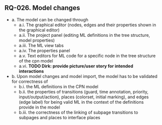 ## RQ-026. Model changes
- a. The model can be changed through
  - a.i. The graphical editor (nodes, edges and their properties shown in the graphical editor)
  - a.ii. The project panel (editing ML definitions in the tree structure, model properties)
  - a.iii. The ML view tabs
  - a.iv. The properties panel
  - a.v. Text editors for ML code for a specific node in the tree structure of the cpn model
  - a.vi. **TODO Dirk: provide picture/user story for intended interactions**
- b. Upon model changes and model import, the model has to be validated for correctness of
  - b.i. the ML definitions in the CPN model
  - b.ii. the properties of transitions (guard, time annotation, priority, input/output/action), places (colorset, initial marking), and edges (edge label) for being valid ML in the context of the definitions provide in the model 
  - b.iii. the correctness of the linking of subpage transitions to subpages and places to interface places